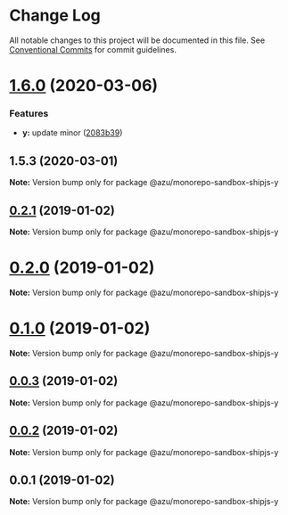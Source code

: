 # Change Log

All notable changes to this project will be documented in this file.
See [Conventional Commits](https://conventionalcommits.org) for commit guidelines.

# [1.6.0](https://github.com/azu/monorepo-sandbox-shipjs/compare/v1.5.3...v1.6.0) (2020-03-06)


### Features

* **y:** update minor ([2083b39](https://github.com/azu/monorepo-sandbox-shipjs/commit/2083b39bbdeb0694d9ef5c036be38aed7f411788))





## 1.5.3 (2020-03-01)

**Note:** Version bump only for package @azu/monorepo-sandbox-shipjs-y





## [0.2.1](https://github.com/azu/monorepo-sandbox/compare/@azu/monorepo-sandbox-shipjs-y@0.2.0...@azu/monorepo-sandbox-shipjs-y@0.2.1) (2019-01-02)

**Note:** Version bump only for package @azu/monorepo-sandbox-shipjs-y





# [0.2.0](https://github.com/azu/monorepo-sandbox/compare/@azu/monorepo-sandbox-shipjs-y@0.1.0...@azu/monorepo-sandbox-shipjs-y@0.2.0) (2019-01-02)

**Note:** Version bump only for package @azu/monorepo-sandbox-shipjs-y





# [0.1.0](https://github.com/azu/monorepo-sandbox/compare/@azu/monorepo-sandbox-shipjs-y@0.0.1...@azu/monorepo-sandbox-shipjs-y@0.1.0) (2019-01-02)

**Note:** Version bump only for package @azu/monorepo-sandbox-shipjs-y





## [0.0.3](https://github.com/azu/monorepo-sandbox/compare/@azu/monorepo-sandbox-shipjs-y@0.0.1...@azu/monorepo-sandbox-shipjs-y@0.0.3) (2019-01-02)

**Note:** Version bump only for package @azu/monorepo-sandbox-shipjs-y





## [0.0.2](https://github.com/azu/monorepo-sandbox/compare/@azu/monorepo-sandbox-shipjs-y@0.0.1...@azu/monorepo-sandbox-shipjs-y@0.0.2) (2019-01-02)

**Note:** Version bump only for package @azu/monorepo-sandbox-shipjs-y





## 0.0.1 (2019-01-02)

**Note:** Version bump only for package @azu/monorepo-sandbox-shipjs-y
